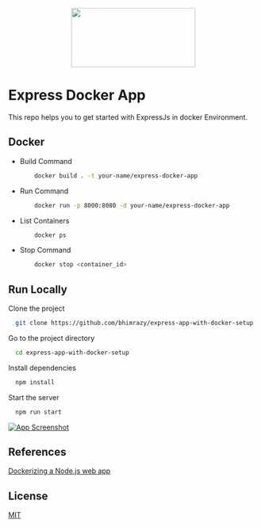 <p align="center">
  <img width="250" height="120" src="https://hasura.io/blog/content/images/downloaded_images/an-exhaustive-guide-to-writing-dockerfiles-for-node-js-web-apps-bbee6bd2f3c4/1-4KhmpXFJ_Etczs6awRnAbg.png">
</p>
  
# Express Docker App 
This repo helps you to get started with ExpressJs in docker Environment.

## Docker

- Build Command

  ```bash
      docker build . -t your-name/express-docker-app

  ```

- Run Command

  ```bash
      docker run -p 8000:8080 -d your-name/express-docker-app

  ```

- List Containers

  ```bash
      docker ps

  ```

- Stop Command

  ```bash
      docker stop <container_id>

  ```

## Run Locally

Clone the project

```bash
  git clone https://github.com/bhimrazy/express-app-with-docker-setup
```

Go to the project directory

```bash
  cd express-app-with-docker-setup
```

Install dependencies

```bash
  npm install
```

Start the server

```bash
  npm run start
```

[![App Screenshot](https://i3.ytimg.com/vi/SgztwJYj1Es/maxresdefault.jpg)](https://www.youtube.com/watch?v=SgztwJYj1Es)

## References

[Dockerizing a Node.js web app](https://nodejs.org/en/docs/guides/nodejs-docker-webapp/)

## License

[MIT](https://github.com/bhimrazy/express-app-with-docker-setup/blob/master/LICENSE)

<!-- docker exec -it <container-id> bash -->
<!--
mongosh
show dbs
show users
use db_name
mongo --port 27017 -u username -p password --authenticationDatabase mydbone
express-jsdoc-swagger
 -->
